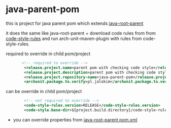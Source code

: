 # java-parent-pom

this is project for java parent pom which extends [java-root-parent](https://github.com/mikolajmitura/java-root-parent)

it does the same like java-root-parent + download code rules from from [code-style-rules](https://github.com/mikolajmitura/code-style-rules/tree/develop/src/main/resources) 
and run arch-unit-maven-plugin with rules from code-style-rules.

required to override in child pom/project
```xml
       <!-- required to override -->
        <release.project.name>parent pom with checking code style</release.project.name>
        <release.project.description>parent pom with checking code style based on rules from code-style-rules module</release.project.description>
        <release.project.repository-name>java-parent-pom</release.project.repository-name>
        <archunit.package.to.verify>pl.jalokim</archunit.package.to.verify>
```

can be override in child pom/project
```xml
        <!-- not required to override -->
        <code-style-rules.version>RELEASE</code-style-rules.version> 
        <code-style.base-dir>${project.build.directory}/code-style-rules</code-style.base-dir>
```

+  you can override properties from [java-root-parent pom.xml](https://github.com/mikolajmitura/java-root-parent/blob/develop/pom.xml#L19)
